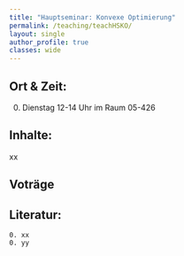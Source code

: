 ```yaml
---
title: "Hauptseminar: Konvexe Optimierung"
permalink: /teaching/teachHSKO/
layout: single
author_profile: true
classes: wide
---
```



Ort & Zeit:
-------------------------
 0. Dienstag  12-14 Uhr im Raum 05-426

Inhalte:
-------------------------
xx


Voträge
-------------------------
Literatur:
-------------------------
	0. xx
	0. yy


